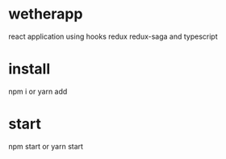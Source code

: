 # wetherapp
react application using hooks redux redux-saga and typescript

# install
 npm i or yarn add
 
 # start
 
 npm start or yarn start
 
 
